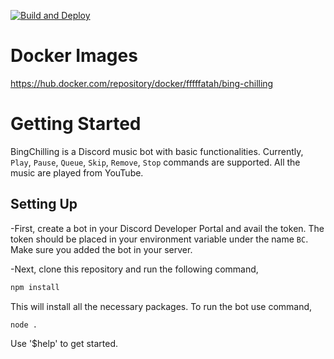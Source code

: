[![Build and Deploy](https://github.com/fffffatah/BingChilling/actions/workflows/main_bing-chilling.yml/badge.svg)](https://github.com/fffffatah/BingChilling/actions/workflows/main_bing-chilling.yml)

# Docker Images
https://hub.docker.com/repository/docker/fffffatah/bing-chilling

# Getting Started

BingChilling is a Discord music bot with basic functionalities. 
Currently, `Play`, `Pause`, `Queue`, `Skip`, `Remove`, `Stop` commands are supported. All the music are played from YouTube.
## Setting Up
-First, create a bot in your Discord Developer Portal and avail the token. The token should be placed in your environment variable under the name `BC`. Make sure you added the bot in your server.

-Next, clone this repository and run the following command,
```sh
npm install
```
This will install all the necessary packages. To run the bot use command,
```sh
node .
```

Use '$help' to get started.
